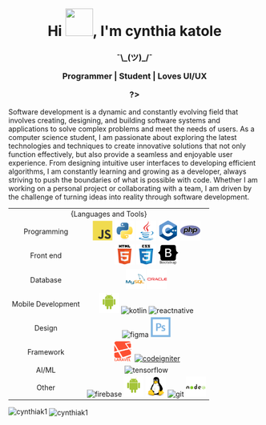 


<h1 align="center">Hi <img src="https://raw.githubusercontent.com/NoobMahbub/NoobMahbub/main/Wave.gif" height="55px" width="55px">, I'm cynthia katole </h1>
<h3 align="center">¯\_(ツ)_/¯

Programmer | Student | Loves UI/UX

?></h3>

Software development is a dynamic and constantly evolving field that involves creating, designing, and building software systems and applications to solve complex problems and meet the needs of users. As a computer science student, I am passionate about exploring the latest technologies and techniques to create innovative solutions that not only function effectively, but also provide a seamless and enjoyable user experience. From designing intuitive user interfaces to developing efficient algorithms, I am constantly learning and growing as a developer, always striving to push the boundaries of what is possible with code. Whether I am working on a personal project or collaborating with a team, I am driven by the challenge of turning ideas into reality through software development.

<table align="center">
<tbody>
  <tr><td colspan="2" align="center">{Languages and Tools}</td></tr>
<tr>
<td style="text-align:center">Programming</td>
<td style="text-align:center">
<img src="https://raw.githubusercontent.com/devicons/devicon/master/icons/javascript/javascript-original.svg" alt="javascript" width="40" height="40"/>
<img src="https://raw.githubusercontent.com/devicons/devicon/master/icons/python/python-original.svg" alt="python" width="40" height="40"/>
<img src="https://raw.githubusercontent.com/devicons/devicon/master/icons/java/java-original.svg" alt="java" width="40" height="40"/>
<img src="https://raw.githubusercontent.com/devicons/devicon/master/icons/cplusplus/cplusplus-original.svg" alt="cplusplus" width="40" height="40"/>
<img src="https://raw.githubusercontent.com/devicons/devicon/master/icons/php/php-original.svg" alt="php" width="40" height="40"/></td>
</tr>

<tr>
<td style="text-align:center">Front end</td>
<td style="text-align:center">
<img src="https://raw.githubusercontent.com/devicons/devicon/master/icons/html5/html5-original-wordmark.svg" alt="html5" width="40" height="40"/>
<img src="https://raw.githubusercontent.com/devicons/devicon/master/icons/css3/css3-original-wordmark.svg" alt="css3" width="40" height="40"/>
<img src="https://raw.githubusercontent.com/devicons/devicon/master/icons/bootstrap/bootstrap-plain-wordmark.svg" alt="bootstrap" width="40" height="40"/> </a></td>
</tr>

<tr>
<td style="text-align:center">Database</td>
<td style="text-align:center">
<img src="https://raw.githubusercontent.com/devicons/devicon/master/icons/mysql/mysql-original-wordmark.svg" alt="mysql" width="40" height="40"/>
<img src="https://raw.githubusercontent.com/devicons/devicon/master/icons/oracle/oracle-original.svg" alt="oracle" width="40" height="40"/></td>
</tr>

<tr>
<td style="text-align:center">Mobile Development</td>
<td style="text-align:center">
<img src="https://raw.githubusercontent.com/devicons/devicon/master/icons/android/android-original-wordmark.svg" alt="android" width="40" height="40"/>
<img src="https://www.vectorlogo.zone/logos/kotlinlang/kotlinlang-icon.svg" alt="kotlin" width="40" height="40"/> </a>
<img src="https://reactnative.dev/img/header_logo.svg" alt="reactnative" width="40" height="40"/></td>
</tr>

<tr>
<td style="text-align:center">Design</td>
<td style="text-align:center">
<img src="https://www.vectorlogo.zone/logos/figma/figma-icon.svg" alt="figma" width="40" height="40"/>
<img src="https://raw.githubusercontent.com/devicons/devicon/master/icons/photoshop/photoshop-line.svg" alt="photoshop" width="40" height="40"/></td>
</tr>

<tr>
<td style="text-align:center">Framework</td>
<td style="text-align:center">
<img src="https://raw.githubusercontent.com/devicons/devicon/master/icons/laravel/laravel-plain-wordmark.svg" alt="laravel" width="40" height="40"/>
<a href="https://codeigniter.com" target="_blank" rel="noreferrer"> <img src="https://cdn.worldvectorlogo.com/logos/codeigniter.svg" alt="codeigniter" width="40" height="40"/></td>
</tr>

<tr>
<td style="text-align:center">AI/ML</td>
<td style="text-align:center">
<img src="https://www.vectorlogo.zone/logos/tensorflow/tensorflow-icon.svg" alt="tensorflow" width="40" height="40"/></td>
</tr>

<tr>
<td style="text-align:center">Other</td>
<td style="text-align:center">
<img src="https://www.vectorlogo.zone/logos/firebase/firebase-icon.svg" alt="firebase" width="40" height="40"/>
<img src="https://raw.githubusercontent.com/devicons/devicon/master/icons/android/android-original-wordmark.svg" alt="android" width="40" height="40"/>
<img src="https://raw.githubusercontent.com/devicons/devicon/master/icons/linux/linux-original.svg" alt="linux" width="40" height="40"/>
<img src="https://www.vectorlogo.zone/logos/git-scm/git-scm-icon.svg" alt="git" width="40" height="40"/>
<img src="https://raw.githubusercontent.com/devicons/devicon/master/icons/nodejs/nodejs-original-wordmark.svg" alt="nodejs" width="40" height="40"/></td>
</tr>


</tbody>
</table>

<p><img align="left" src="https://github-readme-stats.vercel.app/api/top-langs?username=cynthiak1&show_icons=true&locale=en&layout=compact" alt="cynthiak1" /></p>

<p>&nbsp;<img align="center" src="https://github-readme-stats.vercel.app/api?username=cynthiak1&show_icons=true&locale=en" alt="cynthiak1" /></p>
